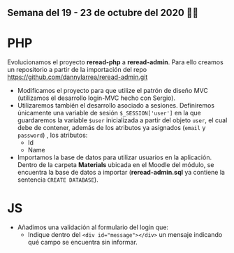 ## Semana del 19 - 23 de octubre del 2020 :mega::mega:
# PHP
Evolucionamos el proyecto **reread-php** a **reread-admin**. Para ello creamos un repositorio a partir de la importación del repo https://github.com/dannylarrea/reread-admin.git
- Modificamos el proyecto para que utilize el patrón de diseño MVC (utilizamos el desarrollo login-MVC hecho con Sergio).
- Utilizaremos también el desarrollo asociado a sesiones. Definiremos únicamente una variable de sesión ```$_SESSION['user']``` en la que guardaremos la variable ```$user``` inicializada a partir del objeto ```user```, el cual debe de contener, además de los atributos ya asignados (```email``` y ```password```) , los atributos:
    - Id
    - Name
- Importamos la base de datos para utilizar usuarios en la aplicación. Dentro de la carpeta **Materials** ubicada en el Moodle del módulo, se encuentra la base de datos a importar (**reread-admin.sql** ya contiene la sentencia ```CREATE DATABASE```).

# JS
- Añadimos una validación al formulario del login que:
    - Indique dentro del ```<div id="message"></div>``` un mensaje indicando qué campo se encuentra sin informar.
